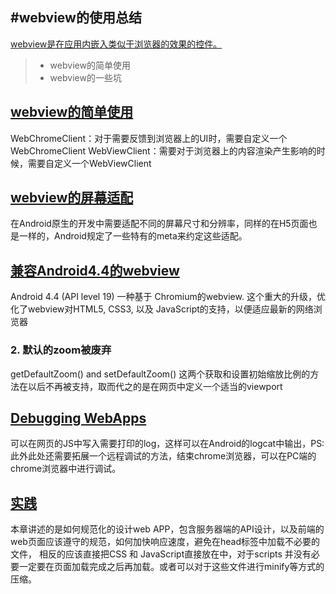 #webview的使用总结
------
[webview是在应用内嵌入类似于浏览器的效果的控件。](http://developer.android.com/guide/webapps/index.html)

> * webview的简单使用
> * webview的一些坑


## [webview的简单使用](http://developer.android.com/guide/webapps/webview.html)

WebChromeClient：对于需要反馈到浏览器上的UI时，需要自定义一个WebChromeClient
WebViewClient：需要对于浏览器上的内容渲染产生影响的时候，需要自定义一个WebViewClient


## [webview的屏幕适配](http://developer.android.com/guide/webapps/targeting.html)
在Android原生的开发中需要适配不同的屏幕尺寸和分辨率，同样的在H5页面也是一样的，Android规定了一些特有的meta来约定这些适配。




## [兼容Android4.4的webview](http://developer.android.com/guide/webapps/migrating.html)
Android 4.4 (API level 19) 一种基于 Chromium的webview. 这个重大的升级，优化了webview对HTML5, CSS3, 以及 JavaScript的支持，以便适应最新的网络浏览器


### 2. 默认的zoom被废弃

getDefaultZoom() and setDefaultZoom() 这两个获取和设置初始缩放比例的方法在以后不再被支持，取而代之的是在网页中定义一个适当的viewport


## [Debugging WebApps](http://developer.android.com/guide/webapps/debugging.html)
可以在网页的JS中写入需要打印的log，这样可以在Android的logcat中输出，PS:此外此处还需要拓展一个远程调试的方法，结束chrome浏览器，可以在PC端的chrome浏览器中进行调试。







## [实践](http://developer.android.com/guide/webapps/best-practices.html)
本章讲述的是如何规范化的设计web  APP，包含服务器端的API设计，以及前端的web页面应该遵守的规范，如何加快响应速度，避免在head标签中加载不必要的文件，
相反的应该直接把CSS 和 JavaScript直接放在<head>中，对于scripts 并没有必要一定要在页面加载完成之后再加载。或者可以对于这些文件进行minify等方式的压缩。 





